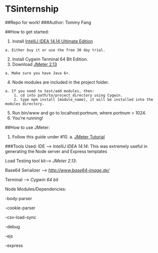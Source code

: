 # TSinternship
##Repo for work!
###Author: Tommy Fang

##How to get started:
  1. Install [IntelliJ IDEA 14.14 Ultimate Edition](https://www.jetbrains.com/idea/)
  
    a. Either buy it or use the free 30 day trial.
  2. Install Cygwin Terminal 64 Bit Edition.
  3. Download [JMeter 2.13](http://jmeter.apache.org/)
    
    a. Make sure you have Java 6+.
  4. Node modules are included in the project folder.
  
    a. If you need to test/add modules, then:
        1. cd into path/to/project_directory using Cygwin.
        2. type npm install [module_name], it will be installed into the modules directory.
  5. Run bin/www and go to localhost:portnum, where portnum > 1024.
  6. You're running!

##How to use JMeter:
  1. Follow this guide under #10.
    a. [JMeter Tutorial](http://www.javacodegeeks.com/2014/11/jmeter-tutorial-load-testing.html)

###Tools Used:
IDE --> *IntelliJ IDEA 14.14*: This was extremely useful in generating the Node server and Express templates

Load Testing tool kit--> *JMeter 2.13*: 

Base64 Serializer --> *http://www.base64-image.de/*

Terminal --> *Cygwin 64 bit*

Node Modules/Dependencies:

  -body-parser
  
  -cookie-parser
  
  -csv-load-sync
  
  -debug
  
  -ejs
  
  -express
